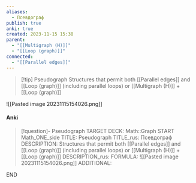 ```yaml
---
aliases:
  - Псевдограф
publish: true
anki: true
created: 2023-11-15 15:38
parent:
  - "[[Multigraph (H)]]"
  - "[[Loop (graph)]]"
connected:
  - "[[Parallel edges]]"
---
```


> [!tip] Pseudograph
Structures that permit both [[Parallel edges]]  and [[Loop (graph)]]  (including parallel loops)
or [[Multigraph (H)]] + [[Loop (graph)]]

![[Pasted image 20231115154026.png]]


#### Anki
> [!question]- Pseudograph
TARGET DECK: Math::Graph
START
Math_ONE_side
TITLE: Pseudograph
TITLE_rus: Псевдограф
DESCRIPTION: Structures that permit both [[Parallel edges]]  and [[Loop (graph)]]  (including parallel loops)
or [[Multigraph (H)]] + [[Loop (graph)]]
DESCRIPTION_rus: 
FORMULA: ![[Pasted image 20231115154026.png]]
ADDITIONAL:
<!--ID: 1705600203513-->
END










